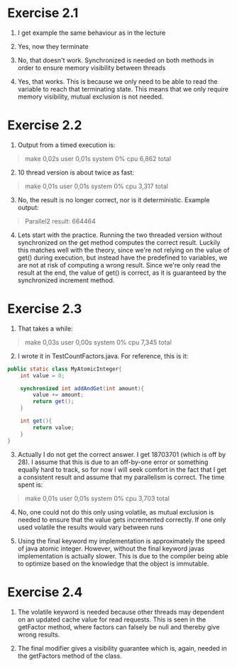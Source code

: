 # Exercise 2.1

1) I get example the same behaviour as in the lecture

2) Yes, now they terminate

3) No, that doesn't work. Synchronized is needed on both methods in
order to ensure memory visibility between threads

4) Yes, that works. This is because we only need to be able to read
the variable to reach that terminating state. This means that we only
require memory visibility, mutual exclusion is not needed.

# Exercise 2.2

1) Output from a timed execution is:

> make  0,02s user 0,01s system 0% cpu 6,862 total

2) 10 thread version is about twice as fast:

> make  0,01s user 0,01s system 0% cpu 3,317 total

3) No, the result is no longer correct, nor is it deterministic.
Example output:

> Parallel2  result:     664464

4) Lets start with the practice. Running the two threaded version
without synchronized on the get method computes the correct result.
Luckily this matches well with the theory, since we're not relying on
the value of get() during execution, but instead have the predefined
to variables, we are not at risk of computing a wrong result. Since
we're only read the result at the end, the value of get() is correct,
as it is guaranteed by the synchronized increment method.

# Exercise 2.3

1) That takes a while:

> make  0,03s user 0,00s system 0% cpu 7,345 total

2) I wrote it in TestCountFactors.java. For reference, this is it:

```java
public static class MyAtomicInteger{
	int value = 0;

	synchronized int addAndGet(int amount){
		value += amount;
		return get();
	}

	int get(){
		return value;
	}
}
```

3) Actually I do not get the correct answer. I get 18703701 (which is
off by 28). I assume that this is due to an off-by-one error or
something equally hard to track, so for now I will seek comfort in the
fact that I get a consistent result and assume that my parallelism is
correct. The time spent is:

> make  0,01s user 0,01s system 0% cpu 3,703 total

4) No, one could not do this only using volatile, as mutual exclusion
is needed to ensure that the value gets incremented correctly. If one
only used volatile the results would vary between runs

5) Using the final keyword my implementation is approximately the
speed of java atomic integer. However, without the final keyword
javas implementation is actually slower. This is due to the compiler
being able to optimize based on the knowledge that the object is
immutable.

# Exercise 2.4

1) The volatile keyword is needed because other threads may dependent
on an updated cache value for read requests. This is seen in the
getFactor method, where factors can falsely be null and thereby give
wrong results.

2) The final modifier gives a visibility guarantee which is, again,
needed in the getFactors method of the class.
